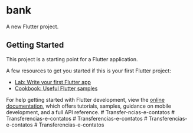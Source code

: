 # bank

A new Flutter project.

## Getting Started

This project is a starting point for a Flutter application.

A few resources to get you started if this is your first Flutter project:

- [Lab: Write your first Flutter app](https://docs.flutter.dev/get-started/codelab)
- [Cookbook: Useful Flutter samples](https://docs.flutter.dev/cookbook)

For help getting started with Flutter development, view the
[online documentation](https://docs.flutter.dev/), which offers tutorials,
samples, guidance on mobile development, and a full API reference.
#   T r a n s f e r - n c i a s - e - c o n t a t o s  
 #   T r a n s f e r e n c i a s - e - c o n t a t o s  
 #   T r a n s f e r e n c i a s - e - c o n t a t o s  
 #   T r a n s f e r e n c i a s - e - c o n t a t o s  
 #   T r a n s f e r e n c i a s - e - c o n t a t o s  
 